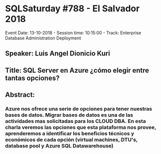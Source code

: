 # SQLSaturday #788 - El Salvador 2018
Event Date: 13-10-2018 - Session time: 10:15:00 - Track: Enterprise Database Administration  Deployment
## Speaker: Luis Angel Dionicio Kuri
## Title: SQL Server en Azure ¿cómo elegir entre tantas opciones?
## Abstract:
### Azure nos ofrece una serie de opciones para tener nuestras bases de datos. Migrar bases de datos es una de las actividades mas solicitadas para los CLOUD DBA. En esta charla veremos las opciones que esta plataforma nos provee, aprenderemos a identificar los beneficios técnicos y económicos de cada opción (virtual machines, DTU's, database pool y Azure SQL Datawarehouse)
